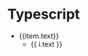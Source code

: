 # Typescript


<ul>
    <li v-for="(item,index) in blogs" :key="index" >
    {{item.text}}
        <ul>
            <li v-for="(i,x) in item.items" :key="index" >
                <a :href='normalizeLink(i.link)'>{{ i.text }}</a>
            </li>
        </ul>
    </li>
</ul>


<script setup>
import { normalizeLink } from 'vitepress/dist/client/theme-default/support/utils.js'
import { useData,useRouter } from 'vitepress'
const blogs=useData().theme.value.sidebar['/dev/frontend/typescript/'][0]['items']
</script>
